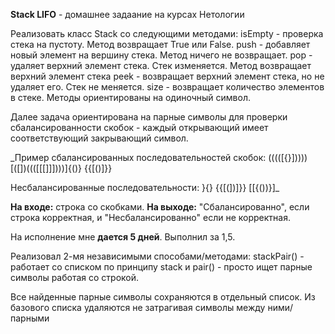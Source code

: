 **Stack LIFO** - домашнее задаание на курсах Нетологии

Реализовать класс Stack со следующими методами:
isEmpty  - проверка стека на пустоту. Метод возвращает True или False.
push     - добавляет новый элемент на вершину стека. Метод ничего не возвращает.
pop      - удаляет верхний элемент стека. Стек изменяется. Метод возвращает верхний элемент стека
peek     - возвращает верхний элемент стека, но не удаляет его. Стек не меняется.
size     - возвращает количество элементов в стеке.
Методы ориентированы на одиночный символ.

Далее задача ориентирована на парные символы для проверки сбалансированности скобок - каждый открывающий имеет 
соответствующий закрывающий символ.


_Пример сбалансированных последовательностей скобок:
(((([{}]))))
[([])((([[[]]])))]{()}
{{[()]}}

Несбалансированные последовательности:
}{}
{{[(])]}}
[[{())}]_

**На входе:** строка со скобками.
**На выходе:** "Сбалансированно", если строка корректная, и "Несбалансированно" если не корректная.

На исполнение мне **дается 5 дней**. 
Выполнил за 1,5.

Реализовал 2-мя независимыми способами/методами:
    stackPair() - работает со списком по принципу stack
    и
    pair() - просто ищет парные символы работая со строкой.

Все найденные парные символы сохраняются в отдельный список.
Из базового списка удаляются не затрагивая символы между ними/парными
